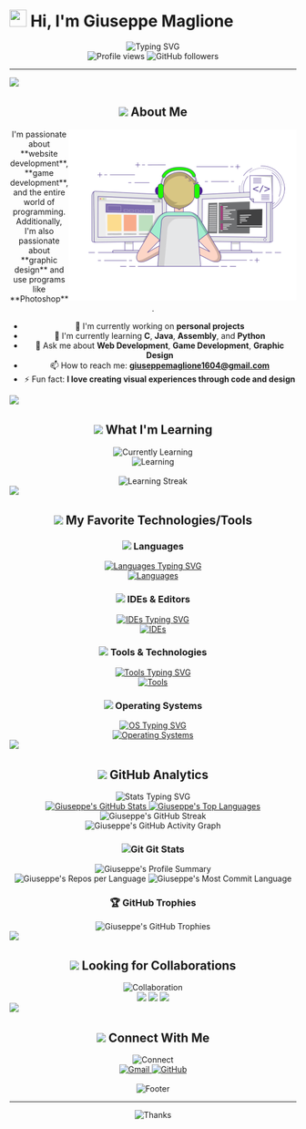 # <img src="https://raw.githubusercontent.com/MartinHeinz/MartinHeinz/master/wave.gif" width="30px" height="30px" /> Hi, I'm Giuseppe Maglione

<div align="center">
  <img src="https://readme-typing-svg.demolab.com?font=Fira+Code&pause=1000&color=F75C7E&center=true&width=435&lines=Full+Stack+Developer;Game+Development+Enthusiast;Graphic+Design+Passionate;Always+learning+new+things" alt="Typing SVG" />
</div>

<div align="center">
  <img src="https://komarev.com/ghpvc/?username=peppe1604&color=blueviolet&style=flat-square&label=Profile+Views" alt="Profile views" />
  <img src="https://img.shields.io/github/followers/peppe1604?label=Followers&style=social" alt="GitHub followers" />
</div>

---

<img src="https://user-images.githubusercontent.com/73097560/115834477-dbab4500-a447-11eb-908a-139a6edaec5c.gif">

<div align="center">

## <img src="https://media2.giphy.com/media/QssGEmpkyEOhBCb7e1/giphy.gif?cid=ecf05e47a0n3gi1bfqntqmob8g9aid1oyj2wr3ds3mg700bl&rid=giphy.gif" width ="25"><b> About Me</b>

</div>

<img align="right" alt="Coding" width="400" src="https://raw.githubusercontent.com/devSouvik/devSouvik/master/gif3.gif">

<div align="center">
I'm passionate about **website development**, **game development**, and the entire world of programming. Additionally, I'm also passionate about **graphic design** and use programs like **Photoshop**.

- 🔭 I'm currently working on **personal projects**
- 🌱 I'm currently learning **C**, **Java**, **Assembly**, and **Python**
- 💬 Ask me about **Web Development**, **Game Development**, **Graphic Design**
- 📫 How to reach me: **giuseppemaglione1604@gmail.com**
- ⚡ Fun fact: **I love creating visual experiences through code and design**
</div>

<img src="https://user-images.githubusercontent.com/73097560/115834477-dbab4500-a447-11eb-908a-139a6edaec5c.gif">

<div align="center">

## <img src="https://media.giphy.com/media/iY8CRBdQXODJSCERIr/giphy.gif" width="35"><b> What I'm Learning</b>

</div>

<div align="center">
  <img src="https://readme-typing-svg.demolab.com?font=PT+Sans&weight=40&size=25&pause=1000&color=9100F7&center=true&width=435&lines=Currently+Mastering..." alt="Currently Learning" />
</div>

<div align="center">
  <img src="https://skillicons.dev/icons?i=c,java,python&theme=dark" alt="Learning" />
</div>

<br>

<div align="center">
  <img src="https://github-readme-streak-stats.herokuapp.com/?user=peppe1604&theme=radical&hide_border=true" alt="Learning Streak" />
</div>

<img src="https://user-images.githubusercontent.com/73097560/115834477-dbab4500-a447-11eb-908a-139a6edaec5c.gif">

<div align="center">

## <img src="https://media.giphy.com/media/SWoSkN6DxTszqIKEqv/giphy.gif" width="36"> **My Favorite Technologies/Tools**

</div>

<div align="center">

### <img src="https://media.giphy.com/media/ln7z2eWriiQAllfVcn/giphy.gif" width="25"> **Languages**

</div>

<div align="center">
  <a href="https://git.io/typing-svg">
    <img src="https://readme-typing-svg.demolab.com?font=PT+Sans&weight=40&size=25&pause=1000&color=9100F7&center=true&width=435&lines=Programming+Languages" alt="Languages Typing SVG" />
  </a>
</div>

<div align="center">
  <a href="https://skillicons.dev">
    <img src="https://skillicons.dev/icons?i=c,cpp,java,php,html,css,js&theme=dark&perline=7" alt="Languages" />
  </a>
</div>

<div align="center">

### <img src="https://media.giphy.com/media/kH1DBkPNyZPOk0BxrM/giphy.gif" width="25"> **IDEs & Editors**

</div>

<div align="center">
  <a href="https://git.io/typing-svg">
    <img src="https://readme-typing-svg.demolab.com?font=PT+Sans&weight=40&size=25&pause=1000&color=9100F7&center=true&width=435&lines=Development+Environment" alt="IDEs Typing SVG" />
  </a>
</div>

<div align="center">
  <a href="https://skillicons.dev">
    <img src="https://skillicons.dev/icons?i=vscode,eclipse&theme=dark&perline=7" alt="IDEs" />
  </a>
</div>

<div align="center">

### <img src="https://media.giphy.com/media/J5B1Y8QZnzXXbLQIBu/giphy.gif" width="25"> **Tools & Technologies**

</div>

<div align="center">
  <a href="https://git.io/typing-svg">
    <img src="https://readme-typing-svg.demolab.com?font=PT+Sans&weight=40&size=25&pause=1000&color=9100F7&center=true&width=435&lines=Tools+%26+Software" alt="Tools Typing SVG" />
  </a>
</div>

<div align="center">
  <a href="https://skillicons.dev">
    <img src="https://skillicons.dev/icons?i=git,bash,ps,ae&theme=dark&perline=7" alt="Tools" />
  </a>
</div>

<div align="center">

### <img src="https://media.giphy.com/media/du3J3cXyzhj75IOgvA/giphy.gif" width="25"> **Operating Systems**

</div>

<div align="center">
  <a href="https://git.io/typing-svg">
    <img src="https://readme-typing-svg.demolab.com?font=PT+Sans&weight=40&size=25&pause=1000&color=9100F7&center=true&width=435&lines=Operating+Systems" alt="OS Typing SVG" />
  </a>
</div>

<div align="center">
  <a href="https://skillicons.dev">
    <img src="https://skillicons.dev/icons?i=linux,ubuntu&theme=dark&perline=7" alt="Operating Systems" />
  </a>
</div>

<img src="https://user-images.githubusercontent.com/73097560/115834477-dbab4500-a447-11eb-908a-139a6edaec5c.gif">

<div align="center">

## <img src="https://media.giphy.com/media/cj87CxfRtrUifF3Ryk/giphy.gif" width="25"> **GitHub Analytics**

</div>

<div align="center">
  <img src="https://readme-typing-svg.demolab.com?font=PT+Sans&weight=40&size=25&pause=1000&color=9100F7&center=true&width=435&lines=GitHub+Statistics" alt="Stats Typing SVG" />
</div>

<div align="center">
  <a href="https://github.com/anuraghazra/github-readme-stats">
    <img height="180em" src="https://github-readme-stats.vercel.app/api?username=peppe1604&show_icons=true&theme=radical&include_all_commits=true&count_private=true&hide_border=true" alt="Giuseppe's GitHub Stats" />
    <img height="180em" src="https://github-readme-stats.vercel.app/api/top-langs/?username=peppe1604&layout=compact&langs_count=8&theme=radical&hide_border=true" alt="Giuseppe's Top Languages" />
  </a>
</div>

<div align="center">
  <img src="https://github-readme-streak-stats.herokuapp.com/?user=peppe1604&theme=radical&hide_border=true" alt="Giuseppe's GitHub Streak" />
</div>

<div align="center">
  <img src="https://github-readme-activity-graph.vercel.app/graph?username=peppe1604&theme=react-dark&hide_border=true&area=true" alt="Giuseppe's GitHub Activity Graph" />
</div>

<div align="center">

### <img src="https://media.giphy.com/media/W5eoZHPpUx9sapR0eu/giphy.gif" width="30px" alt="Git" /> **Git Stats**

</div>

<div align="center">
  <img src="https://github-profile-summary-cards.vercel.app/api/cards/profile-details?username=peppe1604&theme=radical" alt="Giuseppe's Profile Summary" />
</div>

<div align="center">
  <img src="https://github-profile-summary-cards.vercel.app/api/cards/repos-per-language?username=peppe1604&theme=radical" alt="Giuseppe's Repos per Language" />
  <img src="https://github-profile-summary-cards.vercel.app/api/cards/most-commit-language?username=peppe1604&theme=radical" alt="Giuseppe's Most Commit Language" />
</div>

<div align="center">

### 🏆 **GitHub Trophies**

</div>

<div align="center">
  <img src="https://github-profile-trophy.vercel.app/?username=peppe1604&theme=radical&no-frame=true&no-bg=false&margin-w=4" alt="Giuseppe's GitHub Trophies" />
</div>

<img src="https://user-images.githubusercontent.com/73097560/115834477-dbab4500-a447-11eb-908a-139a6edaec5c.gif">

<div align="center">

## <img src="https://media.giphy.com/media/LnQjpWaON8nhr21vNW/giphy.gif" width="32"> **Looking for Collaborations**

</div>

<div align="center">
  <img src="https://readme-typing-svg.demolab.com?font=PT+Sans&weight=40&size=20&pause=1000&color=9100F7&center=true&width=500&lines=Let's+collaborate+and+grow+together!" alt="Collaboration" />
</div>

<div align="center">
  <img src="https://media.giphy.com/media/QaMcXSekUWx7aogAUr/giphy.gif" width="50" />
  <img src="https://media.giphy.com/media/WUlplcMpOCEmTGBtBW/giphy.gif" width="50" />
  <img src="https://media.giphy.com/media/kH1DBkPNyZPOk0BxrM/giphy.gif" width="50" />
</div>

<img src="https://user-images.githubusercontent.com/73097560/115834477-dbab4500-a447-11eb-908a-139a6edaec5c.gif">

<div align="center">

## <img src="https://media.giphy.com/media/MIGbtLZoVjbl0bYbAd/giphy.gif" width="30"> **Connect With Me**

</div>

<div align="center">
  <img src="https://readme-typing-svg.demolab.com?font=PT+Sans&weight=40&size=22&pause=1000&color=9100F7&center=true&width=400&lines=Let's+Connect!" alt="Connect" />
</div>

<div align="center">
  <a href="mailto:giuseppemaglione1604@gmail.com">
    <img src="https://img.shields.io/badge/Gmail-D14836?style=for-the-badge&logo=gmail&logoColor=white" alt="Gmail" />
  </a>
  <a href="https://github.com/peppe1604">
    <img src="https://img.shields.io/badge/GitHub-100000?style=for-the-badge&logo=github&logoColor=white" alt="GitHub" />
  </a>
</div>

<br>

<div align="center">
  <img src="https://capsule-render.vercel.app/api?type=waving&color=gradient&height=100&section=footer&width=100%" alt="Footer" />
</div>

---

<div align="center">
  <img src="https://readme-typing-svg.demolab.com?font=PT+Sans&weight=40&size=20&pause=1000&color=9100F7&center=true&width=500&lines=Thanks+for+visiting!+⭐+Star+if+you+like+my+work!" alt="Thanks" />
</div>
